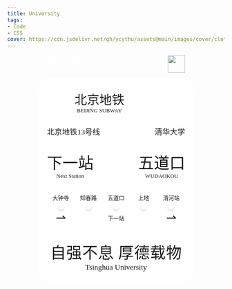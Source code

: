 ```yaml
---
title: University
tags: 
- Code
- CSS
cover: https://cdn.jsdelivr.net/gh/ycythu/assets@main/images/cover/clothes.jpg
---
```


<!--more-->
<head>
	<meta charset="utf-8">
	<meta name="viewport" content="width=device-width, initial-scale=1.0">
	<title>University</title>
</head>
<style>
	html {
		--main-color: #7c2e9a
		font-size: 12px;
	}
	/*body {
		margin: 0;
		overflow: hidden;
	}*/
	.background {
		background-color: var(--main-color);
		padding-left: 1.5rem;
		padding-right: 1.5rem;
		overflow: hidden;
		display: flex;
		align-items: end;
	}
	.container {
		margin: 0 auto 5rem;
		width: fit-content;
	}
	/*@media (min-width: 320px) {
        html {
            font-size: 12px;
        }
    }
    @media (min-width: 360px) {
        html {
            font-size: 14px;
        }
    }
    @media (min-width: 420px) {
        html {
            font-size: 16px;
        }
    }
    @media (min-width: 480px) {
        html {
            font-size: 18px;
        }
    }
    @media (min-width: 600px) {
        html {
            font-size: 20px;
        }
        .background {
        	align-items: center;
        }
        .container {
			margin: 0 auto;
		}
    }
    @media (min-width: 720px) {
        html {
            font-size: 24px;
        }
    }
    @media (min-width: 900px) {
        html {
            font-size: 28px;
        }
    }
    @media (min-width: 1440px) {
        html {
            font-size: 32px;
        }
    }*/
	.card-box {
		background-color: #fff;
		padding: 1.2rem;
		border-radius: 2rem;
	}
	@font-face {
		font-family: FZYT;
		src: url("https://cdn.jsdelivr.net/gh/ycythu/assets@main/fonts/fangzheng/fangzhengyaoti.ttf")
	}
	.card-body {
		display: flex;
		flex-direction: column;
	}
	.card_head {
		padding: 0 1.2rem;
	}
	.bless {
		display: flex;
		justify-content: space-between;
	}
	.blessRight {
		display: flex;
		align-items: flex-end;
		column-gap: .2rem;
	}
	.logo {
		display: flex;
		justify-content: space-between;
		align-items: center;
	}
	.name {
		display: flex;
		margin-top: .8rem;
		border-top: 2px solid var(--main-color);
		justify-content: space-between;
	}
	.name p {
		margin-top: .4rem;
	}
	.station {
		display: flex;
		justify-content: space-between;
		margin: 2rem 0;
	}
	.station .size4 {
		text-align-last: center;
	}
	.subwayLogo {
		display: flex;
		column-gap: .5rem;
	}
	.subwayName {
		text-align: center;
		display: flex;
		flex-direction: column;
		justify-content: space-around;
	}
	.train {
		width: 2.5rem;
	}
	.subwayLogoImgBox {
		display: flex;
		align-items: center;
		overflow: hidden;
	}
	.subwayLogoImg {
		width: 3.5rem;
		filter: drop-shadow(var(--main-color) 0px 200px);
		transform: translateY(-200px);
	}
	.univLogoImgBox {
		display: flex;
		align-items: center;
		overflow: hidden;
	}
	.univLogoImg {
		width: 4.5rem;
		filter: drop-shadow(var(--main-color) 0px 200px);
		transform: translateY(-200px);
	}
	p {
		font-family: FZYT;
		margin: 0;
		color: var(--main-color);
		text-align: center;

	}
	p.white {
		color: #fff;
	}
	.justified {
		text-align-last: justify;
	}
	.stationNames {
		display: flex;
		justify-content: space-evenly;
	}
	.subwayLine p {
		width: 4rem;
	}
	.stations {
		position: relative;
		height: 12px;
		margin-top: .5rem;
	}
	.line {
		position: absolute;
		top: 50%;
		left: 0;
		width: 100%;
		height: 2px;
		background-color: var(--main-color);
		transform: translateY(-50%);
	}
	.circles {
		position: absolute;
		top: 50%;
		left: 0;
		width: 100%;
		height: .75rem;
		transform: translateY(-50%);
		display: flex;
		justify-content: space-evenly;
	}
	.circle {
		margin: 0 1.5rem;
		width: .75rem;
		height: .75rem;
		border-radius: 50%;
		border: 2px solid var(--main-color);
		background-color: #fff;
		box-shadow: 0 2px 4px rgba(0,0,0,0.2);
		transform: translateY(-1px);
	}
	.arrow {
		display: flex;
		justify-content: space-between;
	}
	.arrow .size4 {
		margin: .5rem;
	}
	.dots {
		display: flex;
		justify-content: space-between;
		align-items: center;
		margin: .5rem 0;
		height: 10px;
		background: url('data:image/svg+xml;utf8,<svg xmlns="http://www.w3.org/2000/svg" viewBox="0 0 10 10" width="10"><circle cx="5" cy="5" r="2.5" fill="%237c2e9a" /></svg>');
		background-repeat: repeat;
	}
	.smSots {
		margin: .2rem 0;
		height: 6px;
		background: url('data:image/svg+xml;utf8,<svg xmlns="http://www.w3.org/2000/svg" viewBox="0 0 6 6" width="6"><circle cx="3" cy="3" r="1.5" fill="%23fff" /></svg>');
		background-repeat: repeat;
	}
	.dotCircle {
		width: 3rem;
		height: 3rem;
		border-radius: 50%;
		background-color: var(--main-color);
	}
	.dots div:first-child {
		transform: translateX(-3.2rem);
	}
	.dots div:last-child {
		transform: translateX(3.2rem);
	}
	.slogan {
		margin: .5rem;
	}
	.size1 {
		font-size: 2.25rem;
	}
	.size2 {
		font-size: 1.8rem;
	}
	.size3 {
		font-size: 1.1rem;
	}
	.size4 {
		font-size: .8rem;
	}
</style>
<body>
	<div class="background">
		<div class="container">
			<div class="card_head">
				<div class="bless">
					<div class="blessLeft">
						<p class="white size3">理想大学站</p>
					</div>
					<div class="blessRight">
						<p class="white size4">成功上岸</p>
						<img class="train" src="https://cdn.jsdelivr.net/gh/ycythu/assets@main/images/university/train.svg">
					</div>
				</div>
				<div class="smSots"></div>
			</div>
			<div class="card-box">
				<div class="card-body">
					<div class="logo">
						<div class="subwayLogo">
							<div class="subwayLogoImgBox">
								<img class="subwayLogoImg" src="https://cdn.jsdelivr.net/gh/ycythu/assets@main/images/university/beijing.svg">
							</div>
							<div class="subwayName">
								<p class="justified size2">北京地铁</p>
								<p class="size4">BEIJING SUBWAY</p>
							</div>
						</div>
						<div class="univLogoImgBox">
							<img class="univLogoImg" src="https://cdn.jsdelivr.net/gh/ycythu/assets@main/images/university/Tsinghua.svg">
						</div>
					</div>
					<div class="name">
						<p class="justified size3">北京地铁13号线</p>
						<p class="justified size3">清华大学</p>
					</div>
					<div class="station">
						<div class="nextStation">
							<p class="justified size1">下一站</p>
							<p class="justified size4">Next Station</p>
						</div>
						<div class="stationName">
							<p class="justified size1">五道口</p>
							<p class="justified size4">WUDAOKOU</p>
						</div>
					</div>
					<div class="subwayLine">
						<div class="stationNames">
							<p class="size4">大钟寺</p>
							<p class="size4">知春路</p>
							<p class="size4">五道口</p>
							<p class="size4">上地</p>
							<p class="size4">清河站</p>
						</div>
						<div class="stations">
							<div class="line"></div>
							<div class="circles">
								<div class="circle"></div>
								<div class="circle"></div>
								<div class="circle"></div>
								<div class="circle"></div>
								<div class="circle"></div>
							</div>
						</div>
						<div class="arrow">
							<p class="size2">⇀</p>
							<p class="size4">下一站</p>
							<p class="size2">⇀</p>
						</div>
					</div>
					<div class="dots">
						<div class="dotCircle"></div>
						<div class="dotCircle"></div>
					</div>
					<div class="slogan">
						<p class="justified size1">自强不息 厚德载物</p>
						<p class="size3">Tsinghua University</p>
					</div>
				</div>
			</div>
		</div>
	</div>
</body>
<script>
	const bg = document.getElementsByClassName("background")[0];
	bg.style.height = `${document.documentElement.clientHeight}px`;
	window.onresize = function () {
		bg.style.height = `${document.documentElement.clientHeight}px`;
	}
</script>